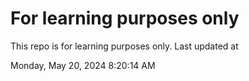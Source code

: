 # For learning purposes only
This repo is for learning purposes only.
Last updated at

Monday, May 20, 2024 8:20:14 AM

